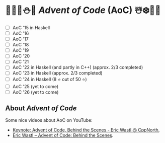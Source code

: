 # 🦌🎅🏻⛄🎁 *Advent of Code* (AoC) ☃️❄️🤶🎄
- [ ] AoC '15 in Haskell
- [ ] AoC '16
- [ ] AoC '17
- [ ] AoC '18
- [ ] AoC '19
- [ ] AoC '20
- [ ] AoC '21
- [ ] AoC '22 in Haskell (and partly in C++) (approx. 2/3 completed)
- [ ] AoC '23 in Haskell (approx. 2/3 completed)
- [ ] AoC '24 in Haskell (8 ⭐ out of 50 ⭐)
- [ ] AoC '25 (yet to come)
- [ ] AoC '26 (yet to come)

## About *Advent of Code*
Some nice videos about AoC on YouTube:
- [Keynote: Advent of Code, Behind the Scenes - Eric Wastl @ CppNorth](https://www.youtube.com/watch?v=uZ8DcbhojOw),
- [Eric Wastl – Advent of Code: Behind the Scenes](https://www.youtube.com/watch?v=_oNOTknRTSU).
